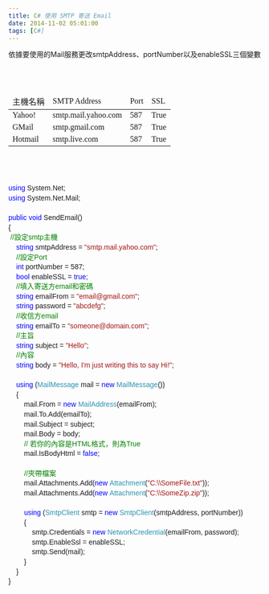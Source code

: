 ```yaml
---
title: C# 使用 SMTP 寄送 Email
date: 2014-11-02 05:01:00
tags: [C#]
---
```


依據要使用的Mail服務更改smtpAddress、portNumber以及enableSSL三個變數<span style="background-color: white;"></span>  

<pre style="background-attachment: initial; background-clip: initial; background-image: initial; background-origin: initial; background-position: initial; background-repeat: initial; background-size: initial; font-family: Consolas; font-size: 14px !important; line-height: 1.4em;">  

<table class="ArticleTable">

<thead>

<tr>

<td>主機名稱</td>

<td>SMTP Address</td>

<td>Port</td>

<td>SSL</td>

</tr>

</thead>

<tbody>

<tr>

<td>Yahoo!</td>

<td>smtp.mail.yahoo.com</td>

<td>587</td>

<td>True</td>

</tr>

<tr>

<td>GMail</td>

<td>smtp.gmail.com</td>

<td>587</td>

<td>True</td>

</tr>

<tr>

<td>Hotmail</td>

<td>smtp.live.com</td>

<td>587</td>

<td>True</td>

</tr>

</tbody>

</table>

<a name="more"></a>  
<span style="color: blue; font-family: Verdana, sans-serif;">using</span><span style="font-family: Verdana, sans-serif;"> System.Net;  
</span><span style="color: blue; font-family: Verdana, sans-serif;">using</span><span style="font-family: Verdana, sans-serif;"> System.Net.Mail;  

</span><span style="color: blue; font-family: Verdana, sans-serif;">public</span><span style="font-family: Verdana, sans-serif;"> </span><span style="color: blue; font-family: Verdana, sans-serif;">void</span><span style="font-family: Verdana, sans-serif;"> SendEmail()  
</span><span style="font-family: Verdana, sans-serif;">{</span><span style="font-family: Verdana, sans-serif;">      
 <span style="color: green;">//設定smtp主機</span>  
    <span style="color: blue;">string</span> smtpAddress = <span style="color: #a31515;">"smtp.mail.yahoo.com"</span>;  
    <span style="color: green;">//設定Port</span>  
    <span style="color: blue;">int</span> portNumber = 587;  
    <span style="color: blue;">bool</span> enableSSL = <span style="color: blue;">true</span>;  
    <span style="color: green;">//填入寄送方email和密碼</span>  
    <span style="color: blue;">string</span> emailFrom = <span style="color: #a31515;">"email@gmail.com"</span>;  
    <span style="color: blue;">string</span> password = <span style="color: #a31515;">"abcdefg"</span>;  
    <span style="color: green;">//收信方email</span>  
    <span style="color: blue;">string</span> emailTo = <span style="color: #a31515;">"someone@domain.com"</span>;  
    <span style="color: green;">//主旨</span>  
    <span style="color: blue;">string</span> subject = <span style="color: #a31515;">"Hello"</span>;  
    <span style="color: green;">//內容</span>  
    <span style="color: blue;">string</span> body = <span style="color: #a31515;">"Hello, I'm just writing this to say Hi!"</span>;  

    <span style="color: blue;">using</span> (<span style="color: #2b91af;">MailMessage</span> mail = <span style="color: blue;">new</span> <span style="color: #2b91af;">MailMessage</span>())  
    {  
        mail.From = <span style="color: blue;">new</span> <span style="color: #2b91af;">MailAddress</span>(emailFrom);  
        mail.To.Add(emailTo);  
        mail.Subject = subject;  
        mail.Body = body;  
        <span style="color: green;">// 若你的內容是HTML格式，則為True</span>  
        mail.IsBodyHtml = <span style="color: blue;">false</span>;  

        <span style="color: green;">//夾帶檔案</span>  
        mail.Attachments.Add(<span style="color: blue;">new</span> <span style="color: #2b91af;">Attachment</span>(<span style="color: #a31515;">"C:\\SomeFile.txt"</span>));  
        mail.Attachments.Add(<span style="color: blue;">new</span> <span style="color: #2b91af;">Attachment</span>(<span style="color: #a31515;">"C:\\SomeZip.zip"</span>));  

        <span style="color: blue;">using</span> (<span style="color: #2b91af;">SmtpClient</span> smtp = <span style="color: blue;">new</span> <span style="color: #2b91af;">SmtpClient</span>(smtpAddress, portNumber))  
        {  
            smtp.Credentials = <span style="color: blue;">new</span> <span style="color: #2b91af;">NetworkCredential</span>(emailFrom, password);  
            smtp.EnableSsl = enableSSL;  
            smtp.Send(mail);  
        }  
    }  
}  

</span></pre>